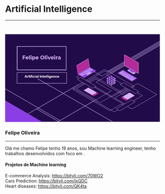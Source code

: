 # Artificial Intelligence 
<hr>
<br>

![alt text](https://github.com/Felipe-Oliveira11/Portfolio/blob/master/template.PNG)
### Felipe Oliveira 
<hr>

Olá me chamo Felipe tenho 19 anos, sou Machine learning engineer, tenho trabalhos desenvolvidos com foco em . 
<br>

#### Projetos de Machine learning


E-commerce Analysis: https://bityli.com/70WO2
<br>
Cars Prediction: https://bityli.com/lxQDC
<br>
Heart diseases: https://bityli.com/QK4ta



